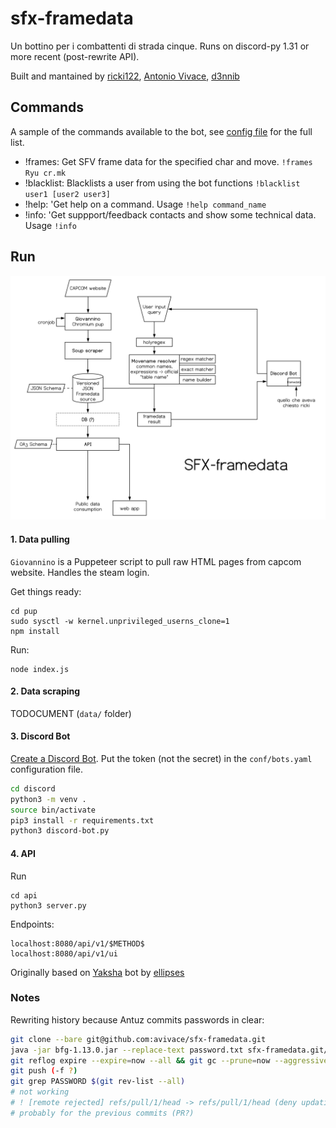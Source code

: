 # sfx-framedata

Un bottino per i combattenti di strada cinque. Runs on discord-py 1.31 or more recent (post-rewrite API).

Built and mantained by [ricki122](https://twitter.com/ricki122), [Antonio Vivace](https://twitter.com/avivace4), [d3nnib](https://twitter.com/dennibevilacqua)

## Commands

A sample of the commands available to the bot, see [config file](conf/bots.yaml) for the full list. 

* !frames: 
    Get SFV frame data for the specified char and move. ```!frames Ryu cr.mk```
* !blacklist: Blacklists a user from using the bot functions ```!blacklist user1 [user2 user3]```
* !help: 'Get help on a command. Usage ```!help command_name```
* !info: 'Get suppport/feedback contacts and show some technical data. Usage ```!info```


## Run

<img src=".meta/sfx.svg">

#### 1. Data pulling

`Giovannino` is a Puppeteer script to pull raw HTML pages from capcom website. Handles the steam login.

Get things ready:

```
cd pup
sudo sysctl -w kernel.unprivileged_userns_clone=1
npm install
```

Run:

```
node index.js
```

#### 2. Data scraping

TODOCUMENT (`data/` folder)


#### 3. Discord Bot

[Create a Discord Bot](https://discordpy.readthedocs.io/en/latest/discord.html). Put the token (not the secret) in the `conf/bots.yaml` configuration file.

```bash
cd discord
python3 -m venv .
source bin/activate
pip3 install -r requirements.txt
python3 discord-bot.py
```
#### 4. API

Run

```
cd api
python3 server.py
```

Endpoints:

```
localhost:8080/api/v1/$METHOD$
localhost:8080/api/v1/ui
```
  

Originally based on [Yaksha](https://github.com/ellipses/Yaksha) bot by [ellipses](https://github.com/ellipses)

### Notes

Rewriting history because Antuz commits passwords in clear:

```bash
git clone --bare git@github.com:avivace/sfx-framedata.git
java -jar bfg-1.13.0.jar --replace-text password.txt sfx-framedata.git/
git reflog expire --expire=now --all && git gc --prune=now --aggressive
git push (-f ?)
git grep PASSWORD $(git rev-list --all)
# not working 
# ! [remote rejected] refs/pull/1/head -> refs/pull/1/head (deny updating a hidden ref)
# probably for the previous commits (PR?)

```